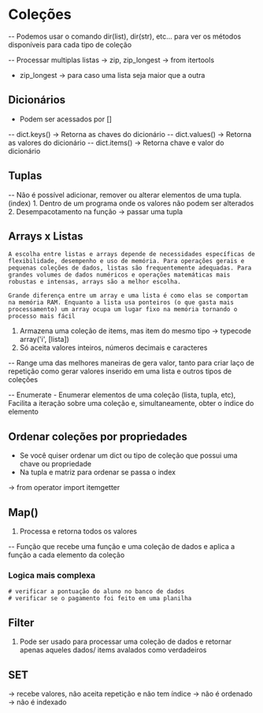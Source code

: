 # Coleções

-- Podemos usar o comando dir(list), dir(str), etc... para ver os métodos disponíveis para cada tipo de coleção

-- Processar multiplas listas -> zip, zip_longest -> from itertools
* zip_longest -> para caso uma lista seja maior que a outra

## Dicionários 

- Podem ser acessados por []

-- dict.keys() -> Retorna as chaves do dicionário
-- dict.values() -> Retorna as valores do dicionário
-- dict.items() -> Retorna chave e valor do dicionário

## Tuplas

-- Não é possível adicionar, remover ou alterar elementos de uma tupla.(index)
    1. Dentro de um programa onde os valores não podem ser alterados
    2. Desempacotamento na função -> passar uma tupla 

## Arrays x Listas

````
A escolha entre listas e arrays depende de necessidades específicas de flexibilidade, desempenho e uso de memória. Para operações gerais e pequenas coleções de dados, listas são frequentemente adequadas. Para grandes volumes de dados numéricos e operações matemáticas mais robustas e intensas, arrays são a melhor escolha.

Grande diferença entre um array e uma lista é como elas se comportam na memória RAM. Enquanto a lista usa ponteiros (o que gasta mais processamento) um array ocupa um lugar fixo na memória tornando o processo mais fácil
````

1. Armazena uma coleção de items, mas item do mesmo tipo -> typecode array('i', [lista])
2. Só aceita valores inteiros, números decimais e caracteres

-- Range uma das melhores maneiras de gera valor, tanto para criar laço de repetição como gerar valores inserido em uma lista e outros tipos de coleções

-- Enumerate - Enumerar elementos de uma coleção (lista, tupla, etc),
Facilita a iteração sobre uma coleção e, simultaneamente, obter o índice do elemento

## Ordenar coleções por propriedades

- Se você quiser ordenar um dict ou tipo de coleção que possui uma chave ou propriedade
- Na tupla e matriz para ordenar se passa o index 

-> from operator import itemgetter

## Map() 

1. Processa e retorna todos os valores

-- Função que recebe uma função e uma coleção de dados e aplica a função a cada elemento da coleção
### Logica mais complexa 
    # verificar a pontuação do aluno no banco de dados
    # verificar se o pagamento foi feito em uma planilha

## Filter 

1. Pode ser usado para processar uma coleção de dados e retornar apenas aqueles dados/ items avalados como verdadeiros

## SET 
 -> recebe valores, não aceita repetição e não tem índice
 -> não é ordenado
 -> não é indexado

